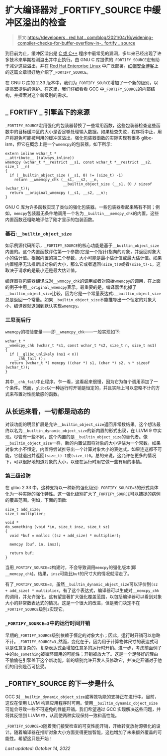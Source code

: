 # 扩大编译器对 _FORTIFY_SOURCE 中缓冲区溢出的检查

> 原文:[https://developers . red hat . com/blog/2021/04/16/widening-compiler-checks-for-buffer-overflow-in-_ fortify _ source](https://developers.redhat.com/blog/2021/04/16/broadening-compiler-checks-for-buffer-overflows-in-_fortify_source)

到目前为止，缓冲区溢出是 [C 或 C++](/topics/c/) 程序中最常见的漏洞，多年来已经出现了许多技术来早期检测溢出并中止执行。由 GNU C 库提供的`_FORTIFY_SOURCE`宏有助于减少这些溢出，并在 [Red Hat Enterprise Linux](/products/rhel/overview) 中广泛部署。[红帽安全博客](https://access.redhat.com/blogs/766093/posts/1976213)上的这篇文章很好地介绍了`_FORTIFY_SOURCE`。

在 GNU C 库的 2.33 版本中，我们为`_FORTIFY_SOURCE`增加了一个新的级别，以提高宏提供的保护。在这里，我们仔细看看 GCC 中`_FORTIFY_SOURCE`的内部结构，并探索对这个新级别的需求。

## _ FORTIFY _ 引擎盖下的来源

`_FORTIFY_SOURCE`宏用强化的包装器替换了一些常用函数，这些包装器检查这些函数中的目标缓冲区的大小是否足够处理输入数据。如果检查失败，程序将中止，用户将避免可能被利用的缓冲区溢出。强化包装器函数的实际实现有很多 glibc-ism，但它在概念上是一个`wmemcpy`的包装器，如下所示:

```
extern inline wchar_t *
__attribute__ ((always_inline))
wmemcpy (wchar_t *__restrict __s1, const wchar_t *__restrict __s2, size_t __n)
{
  if (__builtin_object_size (__s1, 0) != (size_t) -1)
    return __wmemcpy_chk (__s1, __s2, __n,
                          __builtin_object_size (__s1, 0) / sizeof (wchar_t));
  return __original_wmemcpy (__s1, __s2, __n);
}

```

GNU C 库为许多函数实现了类似的强化包装器。一些包装器看起来略有不同；例如，`memcpy`包装器无条件地调用一个名为`__builtin___memcpy_chk`的内置。这些内置函数还粗略地评估了刚才显示的包装函数。

### 基石:`__builtin_object_size`

如示例源代码所示，`_FORTIFY_SOURCE`的核心功能是基于`__builtin_object_size`内置的。这个内置函数评估第一个参数(它是一个指针)指向的对象，并返回对象大小的估计值。根据内置的第二个参数，大小可能是最小估计值或最大估计值。如果内置程序无法推断出对象的大小，那么它或者返回`(size_t)0`或者`(size_t)-1`，这取决于请求的是最小还是最大估计值。

编译器将包装器翻译成对`__wmmcpy_chk`的调用或者对原始`wmemcpy`的调用，在上面的例子中用`__original_wmemcpy`表示。最重要的是，编译器优化掉了`__builtin_object_size`比较，因为它是一个常量表达式:`__builtin_object_size`总是返回一个常量。如果`__builtin_object_size`不能推导出一个恒定的对象大小，编译器就退回到默认实现`wmemcpy`。

### 三思而后行

`wmemcpy`的校验变量——即`__wmemcpy_chk`——一般实现如下:

```
wchar_t *
__wmemcpy_chk (wchar_t *s1, const wchar_t *s2, size_t n, size_t ns1)
{
  if (__glibc_unlikely (ns1 < n))
    __chk_fail ();
  return (wchar_t *) memcpy ((char *) s1, (char *) s2, n * sizeof (wchar_t));
}

```

其中`__chk_fail`中止程序。乍一看，这看起来很慢，因为它为每个调用添加了一个条件。然而，`glibc`以一种运行时开销是恒定的，并且实际上可以忽略不计的方式来布置对性能敏感的函数。

## 从长远来看，一切都是动态的

对该功能的明显扩展是允许`__builtin_object_size`返回非常数结果。这个想法最终以名为`__builtin_dynamic_object_size`的新内置的形式出现，在 LLVM 9 中实现。尽管有一些不同，这个内置的是`__builtin_object_size`的替代者。像`__builtin_object_size`一样，新的内置试图将对象的大小评估为一个常数。如果对象大小不恒定，内置将尝试推导出一个计算对象大小的表达式。如果连这都不可能，它就退出并返回`(size_t)-1`或`(size_t)0`。总的来说，这允许在更多的情况下，可以很好地知道对象的大小，以便在运行时用它做一些有用的事情。

### 第三级设防

在 glibc 2.33 中，这种支持以一种新的强化级别:`_FORTIFY_SOURCE=3`的形式具体化为一种实际的强化特性。这一强化级别扩大了`_FORTIFY_SOURCE`可以捕捉的病例的覆盖范围。例如，下面的函数:

```
size_t add_size;
size_t multiplier;

void *
do_something (void *in, size_t insz, size_t sz)
{
  void *buf = malloc ((sz + add_size) * multiplier);

  memcpy (buf, in, insz);

  return buf;
}

```

当用`_FORTIFY_SOURCE=2`构建时，不会导致调用`memcpy`的强化版本(即`__memcpy_chk`)。结果，`insz`可能比`buf`的尺寸大的情况就溜走了。

有了`_FORTIFY_SOURCE=3`，虽然`__builtin_dynamic_object_size`可以评价到`(sz + add_size) * multiplier`。有了这个表达式，编译器可以生成对`__memcpy_chk`的调用，并允许强化。这有望显著扩大强化覆盖范围，以包括编译器可以看到对象大小的非常数表达式的情况。这是一个很大的改进，但是我们决定不在`_FORTIFY_SOURCE`级别`2`实现它。

### `_FORTIFY_SOURCE=3`中的运行时间开销

早期的`_FORTIFY_SOURCE`级别依赖于恒定的对象大小；因此，运行时开销可以忽略不计。`_FORTIFY_SOURCE=3,`然而，变化在于，因为用于计算物体尺寸的表达式可以是任意复杂的。复杂表达式会增加任意多的运行时开销。进一步，考虑前面例子中的`do_something`被循环调用的可能性；开销被放大了。这是一个足够好的理由不偷偷在引擎盖下这个新功能。新的级别允许开发人员修改它，并决定开销对于他们的用例是否可接受。

## _FORTIFY_SOURCE 的下一步是什么

GCC 对`__builtin_dynamic_object_size`或等效功能的支持正在进行中。目前，这仅在使用 LLVM 构建应用程序时可用。使用`__builtin_dynamic_object_size`可能会导致一些不可避免的性能开销。我们希望通过 GCC 实现解决这些问题，并将其反馈到 LLVM 中，从而使两种实现保持一致和高性能。

`_FORTIFY_SOURCE=3`随着我们接受检查的可变性能开销，开始转变放射源强化的设计。随着编译器在推断对象大小方面变得更加智能，这也增加了未来额外覆盖的可能性。希望这只是开始！

*Last updated: October 14, 2022*